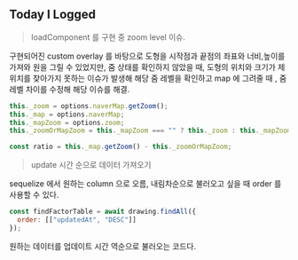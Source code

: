 ## Today I Logged

> loadComponent 를 구현 중 zoom level 이슈.

구현되어진 custom overlay 를 바탕으로 도형을 시작점과 끝점의 좌표와 너비,높이를 가져와 원을 그릴 수 있었지만, 줌 상태를 확인하지 않았을 때, 도형의 위치와 크기가 제 위치를 찾아가지 못하는 이슈가 발생해 해당 줌 레벨을 확인하고 map 에 그려줄 때 , 줌 레벨 차이를 수정해 해당 이슈를 해결.

```javascript
this._zoom = options.naverMap.getZoom();
this._map = options.naverMap;
this._mapZoom = options.zoom;
this._zoomOrMapZoom = this._mapZoom === "" ? this._zoom : this._mapZoom;

const ratio = this._map.getZoom() - this._zoomOrMapZoom;
```

> update 시간 순으로 데이터 가져오기

sequelize 에서 원하는 column 으로 오름, 내림차순으로 불러오고 싶을 때 order 를 사용할 수 있다.

```javascript
const findFactorTable = await drawing.findAll({
  order: [["updatedAt", "DESC"]]
});
```

원하는 데이터를 업데이트 시간 역순으로 불러오는 코드다.
